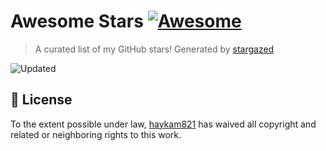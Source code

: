 # Awesome Stars [![Awesome](https://cdn.rawgit.com/sindresorhus/awesome/d7305f38d29fed78fa85652e3a63e154dd8e8829/media/badge.svg)](https://github.com/sindresorhus/awesome)

> A curated list of my GitHub stars! Generated by [stargazed](https://github.com/abhijithvijayan/stargazed)

![Updated](https://img.shields.io/badge/Updated-24--6--2024-blue.svg)


## 📝 License

To the extent possible under law, [haykam821](https://github.com/haykam821) has waived all copyright and related or neighboring rights to this work.

